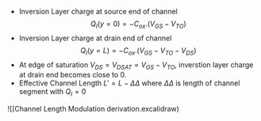 - Inversion Layer charge at source end of channel $$ Q_I (y = 0) = - C_{ox}.(V_{GS} - V_{TO})$$
- Inversion Layer charge at drain end of channel $$  Q_I (y = L) = - C_{ox}.(V_{GS} - V_{TO} - V_{DS})$$
- At edge of saturation $V_{DS} = V_{DSAT} = V_{GS} - V_{TO}$, inverstion layer charge at drain end becomes close to 0.
- Effective Channel Length $L' = L - \Delta\Delta$ where $\Delta\Delta$ is length of channel segment with $Q_I = 0$

![[Channel Length Modulation derivation.excalidraw)